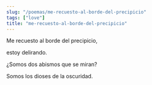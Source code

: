 ```yaml
---
slug: "/poemas/me-recuesto-al-borde-del-precipicio"
tags: ["love"]
title: "me-recuesto-al-borde-del-precipicio"
---
```

Me recuesto al borde del precipicio,

estoy delirando.

¿Somos dos abismos que se miran?

Somos los dioses de la oscuridad.